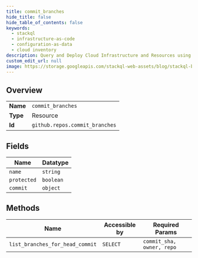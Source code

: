 ```yaml
---
title: commit_branches
hide_title: false
hide_table_of_contents: false
keywords:
  - stackql
  - infrastructure-as-code
  - configuration-as-data
  - cloud inventory
description: Query and Deploy Cloud Infrastructure and Resources using SQL
custom_edit_url: null
image: https://storage.googleapis.com/stackql-web-assets/blog/stackql-blog-post-featured-image.png
---
```

  
    

## Overview
<table><tbody>
<tr><td><b>Name</b></td><td><code>commit_branches</code></td></tr>
<tr><td><b>Type</b></td><td>Resource</td></tr>
<tr><td><b>Id</b></td><td><code>github.repos.commit_branches</code></td></tr>
</tbody></table>

## Fields
| Name | Datatype |
| ---- | -------- |
| `name` | `string` |
| `protected` | `boolean` |
| `commit` | `object` |
## Methods
| Name | Accessible by | Required Params |
| ---- | ------------- | --------------- |
| `list_branches_for_head_commit` | `SELECT` | `commit_sha, owner, repo` |
